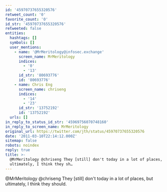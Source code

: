 ```yaml
---
id: '45970737655320576'
retweet_count: '0'
favorite_count: '0'
id_str: '45970737655320576'
retweeted: false
entities:
  hashtags: []
  symbols: []
  user_mentions:
    - name: '@MrMeritology@infosec.exchange'
      screen_name: MrMeritology
      indices:
        - '0'
        - '13'
      id_str: '80693776'
      id: '80693776'
    - name: Chris Eng
      screen_name: chriseng
      indices:
        - '14'
        - '23'
      id_str: '13752192'
      id: '13752192'
  urls: []
in_reply_to_status_id_str: '45969756070748160'
in_reply_to_screen_name: MrMeritology
original_url: https://twitter.com/jth/status/45970737655320576
date: '2011-03-10T22:14:12.000Z'
sitemap: false
robots: noindex
reply: true
title: >-
  @MrMeritology @chriseng They [still] don't today in a lot of places, but
  ultimately, I think they sh…
---
```


@MrMeritology @chriseng They [still] don't today in a lot of places, but ultimately, I think they should.